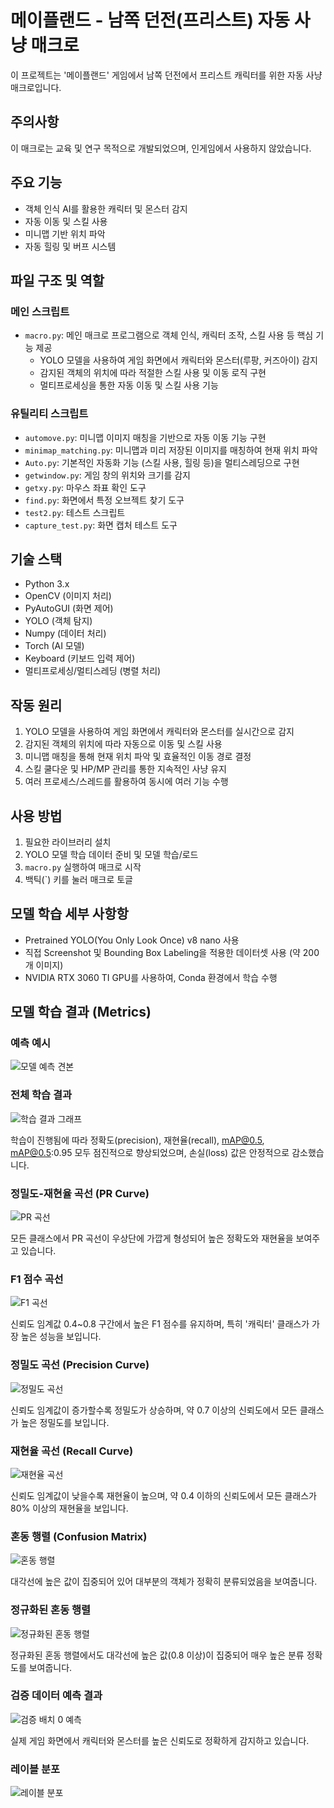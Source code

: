 # 메이플랜드 - 남쪽 던전(프리스트) 자동 사냥 매크로

이 프로젝트는 '메이플랜드' 게임에서 남쪽 던전에서 프리스트 캐릭터를 위한 자동 사냥 매크로입니다.

## 주의사항

이 매크로는 교육 및 연구 목적으로 개발되었으며, 인게임에서 사용하지 않았습니다.

## 주요 기능

- 객체 인식 AI를 활용한 캐릭터 및 몬스터 감지
- 자동 이동 및 스킬 사용
- 미니맵 기반 위치 파악
- 자동 힐링 및 버프 시스템

## 파일 구조 및 역할

### 메인 스크립트
- `macro.py`: 메인 매크로 프로그램으로 객체 인식, 캐릭터 조작, 스킬 사용 등 핵심 기능 제공
  - YOLO 모델을 사용하여 게임 화면에서 캐릭터와 몬스터(루팡, 커즈아이) 감지
  - 감지된 객체의 위치에 따라 적절한 스킬 사용 및 이동 로직 구현
  - 멀티프로세싱을 통한 자동 이동 및 스킬 사용 기능

### 유틸리티 스크립트
- `automove.py`: 미니맵 이미지 매칭을 기반으로 자동 이동 기능 구현
- `minimap_matching.py`: 미니맵과 미리 저장된 이미지를 매칭하여 현재 위치 파악
- `Auto.py`: 기본적인 자동화 기능 (스킬 사용, 힐링 등)을 멀티스레딩으로 구현
- `getwindow.py`: 게임 창의 위치와 크기를 감지
- `getxy.py`: 마우스 좌표 확인 도구
- `find.py`: 화면에서 특정 오브젝트 찾기 도구
- `test2.py`: 테스트 스크립트
- `capture_test.py`: 화면 캡처 테스트 도구

## 기술 스택

- Python 3.x
- OpenCV (이미지 처리)
- PyAutoGUI (화면 제어)
- YOLO (객체 탐지)
- Numpy (데이터 처리)
- Torch (AI 모델)
- Keyboard (키보드 입력 제어)
- 멀티프로세싱/멀티스레딩 (병렬 처리)

## 작동 원리

1. YOLO 모델을 사용하여 게임 화면에서 캐릭터와 몬스터를 실시간으로 감지
2. 감지된 객체의 위치에 따라 자동으로 이동 및 스킬 사용
3. 미니맵 매칭을 통해 현재 위치 파악 및 효율적인 이동 경로 결정
4. 스킬 쿨다운 및 HP/MP 관리를 통한 지속적인 사냥 유지
5. 여러 프로세스/스레드를 활용하여 동시에 여러 기능 수행

## 사용 방법

1. 필요한 라이브러리 설치
2. YOLO 모델 학습 데이터 준비 및 모델 학습/로드
3. `macro.py` 실행하여 매크로 시작
4. 백틱(`) 키를 눌러 매크로 토글

## 모델 학습 세부 사항항

- Pretrained YOLO(You Only Look Once) v8 nano 사용
- 직접 Screenshot 및 Bounding Box Labeling을 적용한 데이터셋 사용 (약 200개 이미지)
- NVIDIA RTX 3060 TI GPU를 사용하여, Conda 환경에서 학습 수행

## 모델 학습 결과 (Metrics)

### 예측 예시
![모델 예측 견본](runs\detect\train\val_batch0_labels.jpg)

### 전체 학습 결과
![학습 결과 그래프](runs/detect/train/results.png)

학습이 진행됨에 따라 정확도(precision), 재현율(recall), mAP@0.5, mAP@0.5:0.95 모두 점진적으로 향상되었으며, 손실(loss) 값은 안정적으로 감소했습니다.

### 정밀도-재현율 곡선 (PR Curve)
![PR 곡선](runs/detect/train/PR_curve.png)

모든 클래스에서 PR 곡선이 우상단에 가깝게 형성되어 높은 정확도와 재현율을 보여주고 있습니다.

### F1 점수 곡선
![F1 곡선](runs/detect/train/F1_curve.png)

신뢰도 임계값 0.4~0.8 구간에서 높은 F1 점수를 유지하며, 특히 '캐릭터' 클래스가 가장 높은 성능을 보입니다.

### 정밀도 곡선 (Precision Curve)
![정밀도 곡선](runs/detect/train/P_curve.png)

신뢰도 임계값이 증가할수록 정밀도가 상승하며, 약 0.7 이상의 신뢰도에서 모든 클래스가 높은 정밀도를 보입니다.

### 재현율 곡선 (Recall Curve)
![재현율 곡선](runs/detect/train/R_curve.png)

신뢰도 임계값이 낮을수록 재현율이 높으며, 약 0.4 이하의 신뢰도에서 모든 클래스가 80% 이상의 재현율을 보입니다.

### 혼동 행렬 (Confusion Matrix)
![혼동 행렬](runs/detect/train/confusion_matrix.png)

대각선에 높은 값이 집중되어 있어 대부분의 객체가 정확히 분류되었음을 보여줍니다.

### 정규화된 혼동 행렬
![정규화된 혼동 행렬](runs/detect/train/confusion_matrix_normalized.png)

정규화된 혼동 행렬에서도 대각선에 높은 값(0.8 이상)이 집중되어 매우 높은 분류 정확도를 보여줍니다.

### 검증 데이터 예측 결과
![검증 배치 0 예측](runs/detect/train/val_batch0_pred.jpg)

실제 게임 화면에서 캐릭터와 몬스터를 높은 신뢰도로 정확하게 감지하고 있습니다.

### 레이블 분포
![레이블 분포](runs/detect/train/labels.jpg)